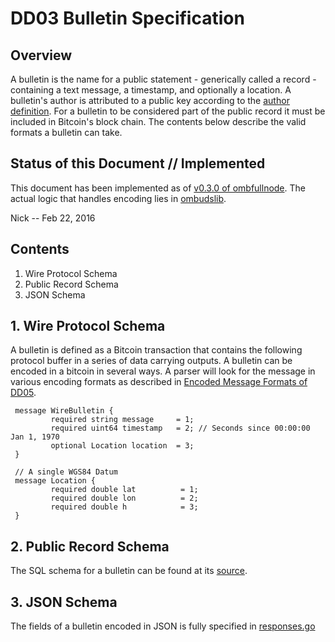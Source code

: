 <!-- title: Bulletins Def -->

DD03 Bulletin Specification
===========================

Overview
--------

A bulletin is the name for a public statement - generically called a record - containing a text message, a timestamp, and optionally a location.
A bulletin's author is attributed to a public key according to the [author definition](/spec/author).
For a bulletin to be considered part of the public record it must be included in Bitcoin's block chain.
The contents below describe the valid formats a bulletin can take.

Status of this Document // Implemented
-----------------------

This document has been implemented as of [v0.3.0 of ombfullnode](https://github.com/soapboxsys/ombfullnode/releases/tag/BETA_0_3_0). 
The actual logic that handles encoding lies in [ombudslib](https://github.com/soapboxsys/ombudslib).

Nick -- Feb 22, 2016


Contents
--------
1. Wire Protocol Schema
2. Public Record Schema
3. JSON Schema

## 1. Wire Protocol Schema

A bulletin is defined as a Bitcoin transaction that contains the following protocol buffer in a series of data carrying outputs.
A bulletin can be encoded in a bitcoin in several ways. 
A parser will look for the message in various encoding formats as described in [Encoded Message Formats of DD05](/spec/encode-formats).

     message WireBulletin {
             required string message     = 1;
             required uint64 timestamp   = 2; // Seconds since 00:00:00 Jan 1, 1970
             optional Location location  = 3;
     }

     // A single WGS84 Datum
     message Location {
             required double lat          = 1;
             required double lon          = 2;
             required double h            = 3;
     }


## 2. Public Record Schema

The SQL schema for a bulletin can be found at its [source](https://github.com/soapboxsys/ombudslib/blob/master/protocol/schema.sql).

## 3. JSON Schema

The fields of a bulletin encoded in JSON is fully specified in [responses.go](https://github.com/soapboxsys/ombudslib/blob/master/ombjson/responses.go)

